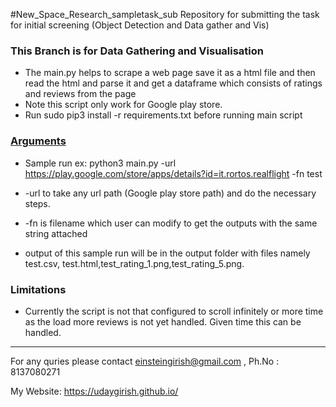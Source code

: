 #New_Space_Research_sampletask_sub
Repository for submitting the task for initial screening (Object Detection and Data gather and Vis)

### This Branch is for Data Gathering and Visualisation

* The main.py helps to scrape a web page save it as a html file and then read the html and parse it and get a dataframe which consists of ratings and reviews from the page
* Note this script only work for Google play store.
* Run sudo pip3 install -r requirements.txt before running main script

### <u>Arguments</u>
* Sample run ex: python3 main.py -url https://play.google.com/store/apps/details?id=it.rortos.realflight -fn test

* -url to take any url path (Google play store path) and do the necessary steps.
* -fn is filename which user can modify to get the outputs with the same string attached

* output of this sample run will be in the output folder
with files namely test.csv, test.html,test_rating_1.png,test_rating_5.png.

### Limitations
* Currently the script is not that configured to scroll infinitely or more time as the load more reviews is not yet handled. Given time this can be handled.

*** 
For any quries please contact einsteingirish@gmail.com , Ph.No : 8137080271

My Website: https://udaygirish.github.io/


